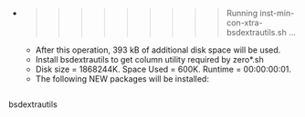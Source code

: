 * >>>>>>>>> Running inst-min-con-xtra-bsdextrautils.sh ...
  * After this operation, 393 kB of additional disk space will be used.
  * Install bsdextrautils to get column utility required by zero*.sh
  * Disk size = 1868244K. Space Used = 600K. Runtime = 00:00:00:01.
  * The following NEW packages will be installed:
  ```bash
bsdextrautils
  ```
